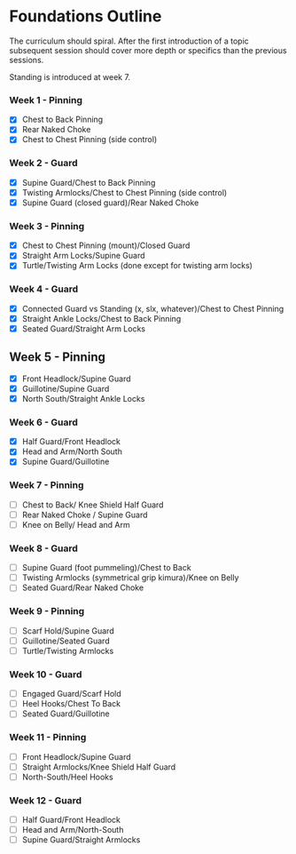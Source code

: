 # Foundations Outline

The curriculum should spiral. After the first introduction of a topic subsequent session should cover more depth or specifics than the previous sessions. 

Standing is introduced at week 7. 

### Week 1 - Pinning
- [x] Chest to Back Pinning
- [x] Rear Naked Choke
- [x] Chest to Chest Pinning (side control)

### Week 2 - Guard
- [x] Supine Guard/Chest to Back Pinning
- [x] Twisting Armlocks/Chest to Chest Pinning (side control)
- [x] Supine Guard (closed guard)/Rear Naked Choke

### Week 3 - Pinning
- [x] Chest to Chest Pinning (mount)/Closed Guard
- [x] Straight Arm Locks/Supine Guard
- [x] Turtle/Twisting Arm Locks (done except for twisting arm locks)

### Week 4 - Guard
- [x] Connected Guard vs Standing (x, slx, whatever)/Chest to Chest Pinning
- [x] Straight Ankle Locks/Chest to Back Pinning
- [x] Seated Guard/Straight Arm Locks

## Week 5 - Pinning
- [x] Front Headlock/Supine Guard
- [x] Guillotine/Supine Guard
- [x] North South/Straight Ankle Locks

### Week 6 - Guard
- [x] Half Guard/Front Headlock
- [x] Head and Arm/North South
- [x] Supine Guard/Guillotine

### Week 7 - Pinning
- [ ] Chest to Back/ Knee Shield Half Guard
- [ ] Rear Naked Choke / Supine Guard
- [ ] Knee on Belly/ Head and Arm

### Week 8 - Guard
- [ ] Supine Guard (foot pummeling)/Chest to Back
- [ ] Twisting Armlocks (symmetrical grip kimura)/Knee on Belly
- [ ] Seated Guard/Rear Naked Choke

### Week 9 - Pinning 
- [ ] Scarf Hold/Supine Guard
- [ ] Guillotine/Seated Guard
- [ ] Turtle/Twisting Armlocks

### Week 10 - Guard
- [ ] Engaged Guard/Scarf Hold
- [ ] Heel Hooks/Chest To Back
- [ ] Seated Guard/Guillotine

### Week 11 - Pinning
- [ ] Front Headlock/Supine Guard
- [ ] Straight Armlocks/Knee Shield Half Guard
- [ ] North-South/Heel Hooks

### Week 12 - Guard
- [ ] Half Guard/Front Headlock
- [ ] Head and Arm/North-South
- [ ] Supine Guard/Straight Armlocks